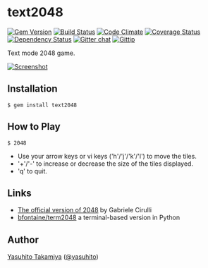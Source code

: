 text2048
========
[![Gem Version](http://img.shields.io/gem/v/text2048.svg?style=flat)][gem]
[![Build Status](http://img.shields.io/travis/yasuhito/text2048/develop.svg?style=flat)][travis]
[![Code Climate](http://img.shields.io/codeclimate/github/yasuhito/text2048.svg?style=flat)][codeclimate]
[![Coverage Status](http://img.shields.io/coveralls/yasuhito/text2048/develop.svg)][coveralls]
[![Dependency Status](http://img.shields.io/gemnasium/yasuhito/text2048.svg)][gemnasium]
[![Gitter chat](https://badges.gitter.im/yasuhito/text2048.png)][gitter]
[![Gittip](http://img.shields.io/gittip/yasuhito.svg)][gittip]

Text mode 2048 game.

[gem]: https://rubygems.org/gems/text2048
[travis]: http://travis-ci.org/yasuhito/text2048
[codeclimate]: https://codeclimate.com/github/yasuhito/text2048
[coveralls]: https://coveralls.io/r/yasuhito/text2048?branch=develop
[gemnasium]: https://gemnasium.com/yasuhito/text2048
[gitter]: https://gitter.im/yasuhito/text2048
[gittip]: https://www.gittip.com/yasuhito/

[![Screenshot](https://raw.github.com/yasuhito/text2048/develop/screen_shot.png)][screenshot]

[screenshot]: https://asciinema.org/a/9577

Installation
------------

```
$ gem install text2048
```

How to Play
-----------

```
$ 2048
```

- Use your arrow keys or vi keys ('h'/'j'/'k'/'l') to move the tiles.
- '+'/'-' to increase or decrease the size of the tiles displayed.
- 'q' to quit.

Links
-----

 * [The official version of 2048](http://gabrielecirulli.github.io/2048/) by Gabriele Cirulli
 * [bfontaine/term2048](https://github.com/bfontaine/term2048) a terminal-based version in Python

Author
------

[Yasuhito Takamiya](https://github.com/yasuhito) ([@yasuhito](http://twitter.com/yasuhito))

